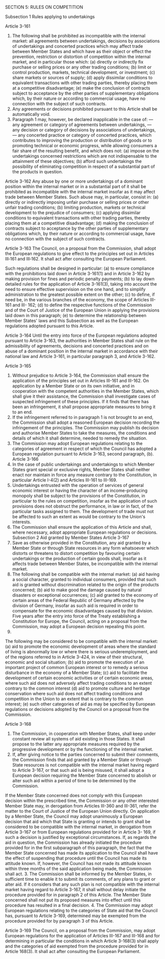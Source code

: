 SECTION 5: RULES ON COMPETITION

Subsection 1
Rules applying to undertakings

Article 3-161
1. The following shall be prohibited as incompatible with the internal market: all agreements
between undertakings, decisions by associations of undertakings and concerted practices which may
affect trade between Member States and which have as their object or effect the prevention,
restriction or distortion of competition within the internal market, and in particular those which:
(a) directly or indirectly fix purchase or selling prices or any other trading conditions;
(b) limit or control production, markets, technical development, or investment;
(c) share markets or sources of supply;
(d) apply dissimilar conditions to equivalent transactions with other trading parties, thereby placing
them at a competitive disadvantage;
(e) make the conclusion of contracts subject to acceptance by the other parties of supplementary
obligations which, by their nature or according to commercial usage, have no connection with
the subject of such contracts.
2. Any agreements or decisions prohibited pursuant to this Article shall be automatically void.
3. Paragraph 1 may, however, be declared inapplicable in the case of:
— any agreement or category of agreements between undertakings,
— any decision or category of decisions by associations of undertakings,
— any concerted practice or category of concerted practices,
which contributes to improving the production or distribution of goods or to promoting technical or
economic progress, while allowing consumers a fair share of the resulting benefit, and which does
not:
(a) impose on the undertakings concerned restrictions which are not indispensable to the attainment
of these objectives;
(b) afford such undertakings the possibility of eliminating competition in respect of a substantial part
of the products in question.

Article 3-162
Any abuse by one or more undertakings of a dominant position within the internal market or in a
substantial part of it shall be prohibited as incompatible with the internal market insofar as it may
affect trade between Member States.
Such abuse may, in particular, consist in:
(a) directly or indirectly imposing unfair purchase or selling prices or other unfair trading
conditions;
(b) limiting production, markets or technical development to the prejudice of consumers;
(c) applying dissimilar conditions to equivalent transactions with other trading parties, thereby
placing them at a competitive disadvantage;
(d) making the conclusion of contracts subject to acceptance by the other parties of supplementary
obligations which, by their nature or according to commercial usage, have no connection with
the subject of such contracts.

Article 3-163
The Council, on a proposal from the Commission, shall adopt the European regulations to give effect
to the principles set out in Articles III‑161 and III‑162. It shall act after consulting the
European Parliament. 

Such regulations shall be designed in particular:
(a) to ensure compliance with the prohibitions laid down in Article 3-161(1) and in Article 3-162
by making provision for fines and periodic penalty payments;
(b) to lay down detailed rules for the application of Article 3-161(3), taking into account the need to
ensure effective supervision on the one hand, and to simplify administration to the greatest
possible extent on the other;
(c) to define, if need be, in the various branches of the economy, the scope of Articles III-161 and III-
162;
(d) to define the respective functions of the Commission and of the Court of Justice of the European
Union in applying the provisions laid down in this paragraph;
(e) to determine the relationship between Member States' laws and this Subsection as well as the
European regulations adopted pursuant to this Article.

Article 3-164
Until the entry into force of the European regulations adopted pursuant to Article 3-163, the
authorities in Member States shall rule on the admissibility of agreements, decisions and concerted
practices and on abuse of a dominant position in the internal market in accordance with their
national law and Article 3-161, in particular paragraph 3, and Article 3-162.

Article 3-165
1. Without prejudice to Article 3-164, the Commission shall ensure the application of the
principles set out in Articles III-161 and III-162. On application by a Member State or on its own
initiative, and in cooperation with the competent authorities in the Member States, which shall give it
their assistance, the Commission shall investigate cases of suspected infringement of these principles.
If it finds that there has been an infringement, it shall propose appropriate measures to bring it to an
end.
2. If the infringement referred to in paragraph 1 is not brought to an end, the Commission shall
adopt a reasoned European decision recording the infringement of the principles. The Commission
may publish its decision and authorise Member States to take the measures, the conditions and details
of which it shall determine, needed to remedy the situation.
3. The Commission may adopt European regulations relating to the categories of agreement in
respect of which the Council has adopted a European regulation pursuant to Article 3-163, second
paragraph, (b).
Article 3-166
1. In the case of public undertakings and undertakings to which Member States grant special or
exclusive rights, Member States shall neither enact nor maintain in force any measure contrary to the
Constitution, in particular Article I-4(2) and Articles III-161 to III-169.
2. Undertakings entrusted with the operation of services of general economic interest or having the
character of an income-producing monopoly shall be subject to the provisions of the Constitution, in
particular to the rules on competition, insofar as the application of such provisions does not obstruct
the performance, in law or in fact, of the particular tasks assigned to them. The development of trade
must not be affected to such an extent as would be contrary to the Union's interests.
3. The Commission shall ensure the application of this Article and shall, where necessary, adopt
appropriate European regulations or decisions.
Subsection 2
Aid granted by Member States
Article 3-167
1. Save as otherwise provided in the Constitution, any aid granted by a Member State or through
State resources in any form whatsoever which distorts or threatens to distort competition by
favouring certain undertakings or the production of certain goods shall, insofar as it affects trade
between Member States, be incompatible with the internal market.
2. The following shall be compatible with the internal market: 
(a) aid having a social character, granted to individual consumers, provided that such aid is granted
without discrimination related to the origin of the products concerned;
(b) aid to make good the damage caused by natural disasters or exceptional occurrences;
(c) aid granted to the economy of certain areas of the Federal Republic of Germany affected by the
division of Germany, insofar as such aid is required in order to compensate for the economic
disadvantages caused by that division. Five years after the entry into force of the Treaty
establishing a Constitution for Europe, the Council, acting on a proposal from the Commission,
may adopt a European decision repealing this point.
3.
The following may be considered to be compatible with the internal market:
(a) aid to promote the economic development of areas where the standard of living is abnormally
low or where there is serious underemployment, and of the regions referred to in Article 3-424,
in view of their structural, economic and social situation;
(b) aid to promote the execution of an important project of common European interest or to remedy
a serious disturbance in the economy of a Member State;
(c) aid to facilitate the development of certain economic activities or of certain economic areas,
where such aid does not adversely affect trading conditions to an extent contrary to the common
interest
(d) aid to promote culture and heritage conservation where such aid does not affect trading
conditions and competition in the Union to an extent that is contrary to the common interest;
(e) such other categories of aid as may be specified by European regulations or decisions adopted by
the Council on a proposal from the Commission.

Article 3-168
1. The Commission, in cooperation with Member States, shall keep under constant review all
systems of aid existing in those States. It shall propose to the latter any appropriate measures required
by the progressive development or by the functioning of the internal market.
2. If, after giving notice to the parties concerned to submit their comments, the Commission finds
that aid granted by a Member State or through State resources is not compatible with the internal
market having regard to Article 3-167, or that such aid is being misused, it shall adopt a European
decision requiring the Member State concerned to abolish or alter such aid within a period of time to
be determined by the Commission.

If the Member State concerned does not comply with this European decision within the prescribed
time, the Commission or any other interested Member State may, in derogation from Articles III-360
and III-361, refer the matter to the Court of Justice of the European Union directly.
On application by a Member State, the Council may adopt unanimously a European decision that aid
which that State is granting or intends to grant shall be considered to be compatible with the internal
market, in derogation from Article 3-167 or from European regulations provided for in Article 3-
169, if such a decision is justified by exceptional circumstances. If, as regards the aid in question, the
Commission has already initiated the procedure provided for in the first subparagraph of this
paragraph, the fact that the Member State concerned has made its application to the Council shall
have the effect of suspending that procedure until the Council has made its attitude known.
If, however, the Council has not made its attitude known within three months of the said application
being made, the Commission shall act.
3. The Commission shall be informed by the Member States, in sufficient time to enable it to
submit its comments, of any plans to grant or alter aid. If it considers that any such plan is not
compatible with the internal market having regard to Article 3-167, it shall without delay initiate the
procedure provided for in paragraph 2 of this Article. The Member State concerned shall not put its
proposed measures into effect until this procedure has resulted in a final decision.
4. The Commission may adopt European regulations relating to the categories of State aid that the
Council has, pursuant to Article 3-169, determined may be exempted from the procedure provided
for by paragraph 3 of this Article.

Article 3-169
The Council, on a proposal from the Commission, may adopt European regulations for the
application of Articles III-167 and III-168 and for determining in particular the conditions in which
Article 3-168(3) shall apply and the categories of aid exempted from the procedure provided for in
Article 168(3). It shall act after consulting the European Parliament.

